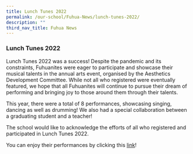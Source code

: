 ```yaml
---
title: Lunch Tunes 2022
permalink: /our-school/Fuhua-News/lunch-tunes-2022/
description: ""
third_nav_title: Fuhua News
---
```

### Lunch Tunes 2022

Lunch Tunes 2022 was a success! Despite the pandemic and its constraints, Fuhuanites were eager to participate and showcase their musical talents in the annual arts event, organised by the Aesthetics Development Committee. While not all who registered were eventually featured, we hope that all Fuhuanites will continue to pursue their dream of performing and bringing joy to those around them through their talents. 

  

This year, there were a total of 8 performances, showcasing singing, dancing as well as drumming! We also had a special collaboration between a graduating student and a teacher! 

  

The school would like to acknowledge the efforts of all who registered and participated in Lunch Tunes 2022. 

  

You can enjoy their performances by clicking this [link](https://drive.google.com/file/d/1BL7MxMn-fWcnbYCk6O-8oVz1fv30OJMU/view)!